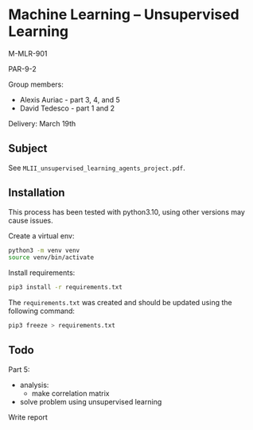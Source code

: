 # Machine Learning – Unsupervised Learning

M-MLR-901

PAR-9-2

Group members:
- Alexis Auriac - part 3, 4, and 5
- David Tedesco - part 1 and 2

Delivery: March 19th

## Subject

See ```MLII_unsupervised_learning_agents_project.pdf```.

## Installation

This process has been tested with python3.10, using other versions may cause issues.

Create a virtual env:
```bash
python3 -m venv venv
source venv/bin/activate
```

Install requirements:
```bash
pip3 install -r requirements.txt
```

The ```requirements.txt``` was created and should be updated using the following command:
```bash
pip3 freeze > requirements.txt
```

## Todo

Part 5:
- analysis:
	- make correlation matrix
- solve problem using unsupervised learning

Write report
